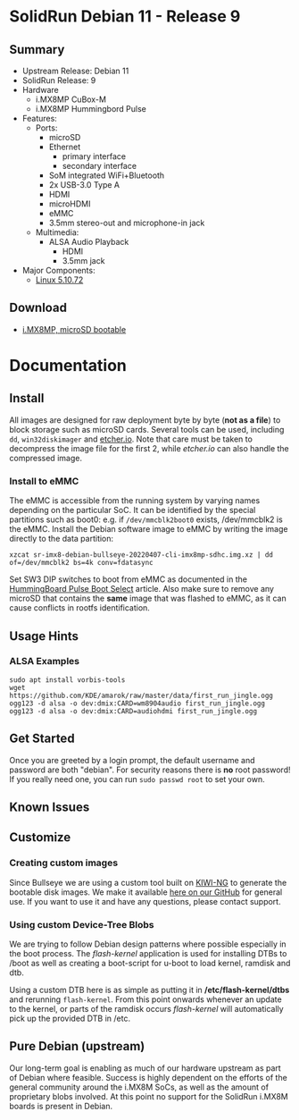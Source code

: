 # SolidRun Debian 11 - Release 9

## Summary

- Upstream Release: Debian 11
- SolidRun Release: 9
- Hardware
  - i.MX8MP CuBox-M
  - i.MX8MP Hummingbord Pulse
- Features:
  - Ports:
    - microSD
    - Ethernet
      - primary interface
      - secondary interface
    - SoM integrated WiFi+Bluetooth
    - 2x USB-3.0 Type A
    - HDMI
    - microHDMI
    - eMMC
    - 3.5mm stereo-out and microphone-in jack
  - Multimedia:
    - ALSA Audio Playback
      - HDMI
      - 3.5mm jack
- Major Components:
  - [Linux 5.10.72](https://github.com/SolidRun/linux-stable/tree/lf-5.10.72-2.2.0-sr)

## Download

- [i.MX8MP, microSD bootable](https://images.solid-run.com/IMX8/Debian/sr-imx8-debian-bullseye-20220407-cli-imx8mp-sdhc.img.xz)

# Documentation

## Install

All images are designed for raw deployment byte by byte (**not as a file**) to block storage such as microSD cards. Several tools can be used, including `dd`, `win32diskimager` and [etcher.io](https://etcher.io/). Note that care must be taken to decompress the image file for the first 2, while *etcher.io* can also handle the compressed image.

### Install to eMMC

The eMMC is accessible from the running system by varying names depending on the particular SoC. It can be identified by the special partitions such as boot0: e.g. if `/dev/mmcblk2boot0` exists, /dev/mmcblk2 is the eMMC. Install the
Debian software image to eMMC by writing the image directly to the data partition:

	xzcat sr-imx8-debian-bullseye-20220407-cli-imx8mp-sdhc.img.xz | dd of=/dev/mmcblk2 bs=4k conv=fdatasync

Set SW3 DIP switches to boot from eMMC as documented in the [HummingBoard Pulse Boot Select](https://solidrun.atlassian.net/wiki/spaces/developer/pages/287343073/HummingBoard+Pulse+and+Ripple+Boot+Select) article.
Also make sure to remove any microSD that contains the **same** image that was flashed to eMMC, as it can cause conflicts in rootfs identification.

## Usage Hints

### ALSA Examples

    sudo apt install vorbis-tools
    wget https://github.com/KDE/amarok/raw/master/data/first_run_jingle.ogg
    ogg123 -d alsa -o dev:dmix:CARD=wm8904audio first_run_jingle.ogg
    ogg123 -d alsa -o dev:dmix:CARD=audiohdmi first_run_jingle.ogg

## Get Started

Once you are greeted by a login prompt, the default username and password are both "debian". For security reasons there is **no** root password! If you really need one, you can run `sudo passwd root` to set your own.

## Known Issues

## Customize

### Creating custom images

Since Bullseye we are using a custom tool built on [KIWI-NG](https://osinside.github.io/kiwi/) to generate the bootable disk images.
We make it available [here on our GitHub](https://github.com/SolidRun/debian-builder/tree/master) for general use. If you want to use it and have any questions, please contact support.

### Using custom Device-Tree Blobs

We are trying to follow Debian design patterns where possible especially in the boot process. The *flash-kernel* application is used for installing DTBs to /boot as well as creating a boot-script for u-boot to load kernel, ramdisk and dtb.

Using a custom DTB here is as simple as putting it in **/etc/flash-kernel/dtbs** and rerunning `flash-kernel`. From this point onwards whenever an update to the kernel, or parts of the ramdisk occurs *flash-kernel* will automatically pick up the provided DTB in /etc.

## Pure Debian (upstream)

Our long-term goal is enabling as much of our hardware upstream as part of Debian where feasible. Success is highly dependent on the efforts of the general community around the i.MX8M SoCs, as well as the amount of proprietary blobs involved. At this point no support for the SolidRun i.MX8M boards is present in Debian.
